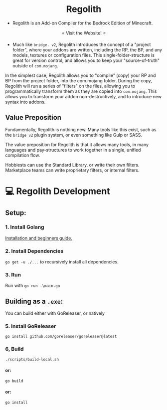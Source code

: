 <h1 align="center">Regolith</h1>


- Regolith is an Add-on Compiler for the Bedrock Edition of Minecraft.

<p align="center">
<bold>
⭐ <link href="https://bedrock-oss.github.io/regolith/">Visit the Website!</link> ⭐</bold>
</p>

- Much like `bridge. v2`, Regolith introduces the concept of a "project folder", where your addons are written, including the RP, the BP, and any models, textures or configuration files. This single-folder-structure is great for version control, and allows you to keep  your "source-of-truth" outside of `com.mojang`.

In the simplest case, Regolith allows you to "compile" (copy) your RP and BP from the project folder, into the com.mojang folder. During the copy, Regolith will run a series of "filters" on the files, allowing you to programmatically transform them as they are copied into `com.mojang`. This allows you to transform your addon non-destructively, and to introduce new syntax into addons.

## Value Preposition 

Fundamentally, Regolith is nothing new. Many tools like this exist, such as the `bridge v2` plugin system, or even something like Gulp or SASS. 

The value preposition for Regolith is that it allows many tools, in many languages and pay-structures to work together in a single, unified compilation flow. 

Hobbiests can use the Standard Library, or write their own filters. Marketplace teams can write proprietary filters, or internal filters.


# 💻 Regolith Development

## Setup:

### 1. Install Golang

[Installation and beginners guide.](https://golang.org/doc/tutorial/getting-started)

### 2. Install Dependencies

`go get -u ./...` to recursively install all dependencies.

### 3. Run

Run with `go run .\main.go`

## Building as a `.exe`:

You can build either with GoReleaser, or natively

### 5. Install GoReleaser

`go install github.com/goreleaser/goreleaser@latest`

### 6, Build

`./scripts/build-local.sh`

#### or:

`go build`

#### or:

`go install`
